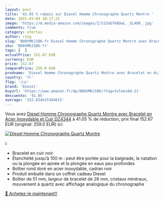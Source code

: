 ```yaml
---
layout: post
title: '41.05 % rabais sur Diesel Homme Chronographe Quartz Montre '
date: 2021-03-04 18:17:21
image: 'https://m.media-amazon.com/images/I/515UG7kBUwL._SL400_.jpg'
comments: true
category: ofertas
author: ring
slug: 'B00VMKJ1B6-fr Diesel Homme Chronographe Quartz Montre avec Bracelet en...'
sku: 'B00VMKJ1B6-fr'
tags: [  ]
actualPrice: 152.67 EUR
currency: EUR
price: 152.67
comparePrice: 259.0 EUR
prodname: 'Diesel Homme Chronographe Quartz Montre avec Bracelet en Acier Inoxydable et Cuir DZ4344'
country: 'fr'
flag: '🇫🇷'
brand: 'Diesel'
buyurl: 'https://www.amazon.fr/dp/B00VMKJ1B6/?tag=tolees0d-21'
descuento: '41.05'
average: '152.834615384615'
---
```


Vous avez [Diesel Homme Chronographe Quartz Montre avec Bracelet en Acier Inoxydable et Cuir DZ4344](https://www.amazon.fr/dp/B00VMKJ1B6/?tag=tolees0d-21)  à  41.05 % de réduction, prix final  152.67 EUR (original: 259.0 EUR) ici:

[![Diesel Homme Chronographe Quartz Montre ](https://m.media-amazon.com/images/I/515UG7kBUwL._SL400_.jpg)](https://www.amazon.fr/dp/B00VMKJ1B6/?tag=tolees0d-21)

ℹ️:

- Bracelet en cuir noir
- Étanchéité jusqu’à 100 m : peut être portée pour la baignade, la natation ou la plongée en apnée et la plongée en eaux peu profondes
- Boîtier rond doré en acier inoxydable, cadran noir
- Produit emballé dans un coffret cadeau Diesel
- Boîtier de 51 mm, largeur de bracelet de 26 mm, cristaux minéraux, mouvement à quartz avec affichage analogique du chronographe

[🛒 Achetez-le maintenant!!](https://www.amazon.fr/dp/B00VMKJ1B6/?tag=tolees0d-21)
